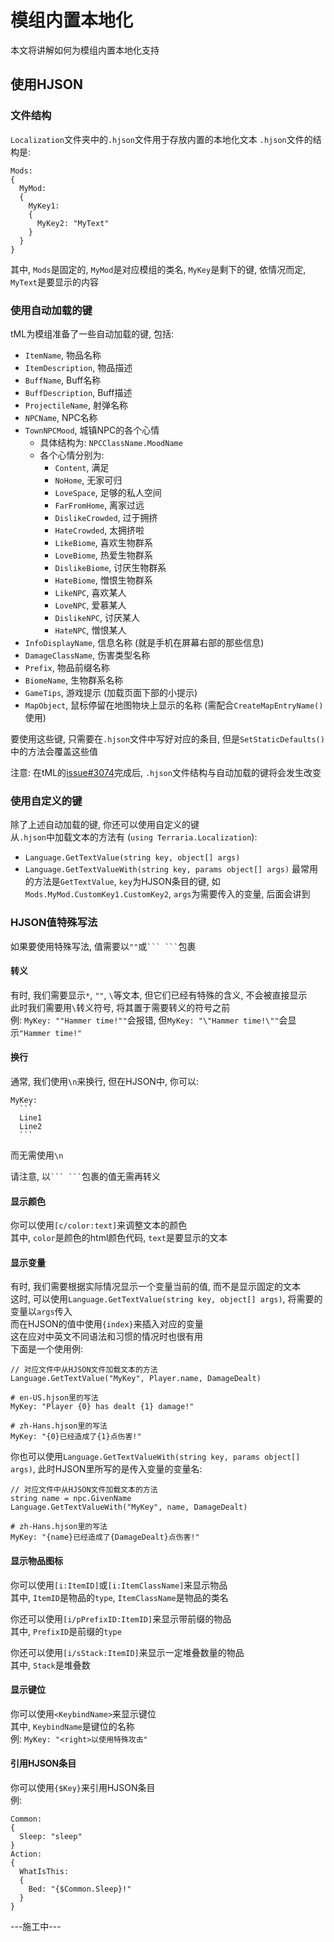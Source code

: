 # 模组内置本地化

本文将讲解如何为模组内置本地化支持<br>

## 使用HJSON

### 文件结构

`Localization`文件夹中的`.hjson`文件用于存放内置的本地化文本
`.hjson`文件的结构是: 
```
Mods: 
{
  MyMod: 
  {
    MyKey1: 
    {
      MyKey2: "MyText"
    }
  }
}
```
其中, `Mods`是固定的, `MyMod`是对应模组的类名, `MyKey`是剩下的键, 依情况而定, `MyText`是要显示的内容

### 使用自动加载的键

tML为模组准备了一些自动加载的键, 包括: 
- `ItemName`, 物品名称
- `ItemDescription`, 物品描述
- `BuffName`, Buff名称
- `BuffDescription`, Buff描述
- `ProjectileName`, 射弹名称
- `NPCName`, NPC名称
- `TownNPCMood`, 城镇NPC的各个心情
  - 具体结构为: `NPCClassName.MoodName`
  - 各个心情分别为: 
    - `Content`, 满足
    - `NoHome`, 无家可归
    - `LoveSpace`, 足够的私人空间
    - `FarFromHome`, 离家过远
    - `DislikeCrowded`, 过于拥挤
    - `HateCrowded`, 太拥挤啦
    - `LikeBiome`, 喜欢生物群系
    - `LoveBiome`, 热爱生物群系
    - `DislikeBiome`, 讨厌生物群系
    - `HateBiome`, 憎恨生物群系
    - `LikeNPC`, 喜欢某人
    - `LoveNPC`, 爱慕某人
    - `DislikeNPC`, 讨厌某人
    - `HateNPC`, 憎恨某人
- `InfoDisplayName`, 信息名称 (就是手机在屏幕右部的那些信息)
- `DamageClassName`, 伤害类型名称
- `Prefix`, 物品前缀名称
- `BiomeName`, 生物群系名称
- `GameTips`, 游戏提示 (加载页面下部的小提示)
- `MapObject`, 鼠标停留在地图物块上显示的名称 (需配合`CreateMapEntryName()`使用)

要使用这些键, 只需要在`.hjson`文件中写好对应的条目, 但是`SetStaticDefaults()`中的方法会覆盖这些值

注意: 在tML的[issue#3074](https://github.com/tModLoader/tModLoader/issues/3074)完成后, `.hjson`文件结构与自动加载的键将会发生改变

### 使用自定义的键

除了上述自动加载的键, 你还可以使用自定义的键<br>
从`.hjson`中加载文本的方法有 (`using Terraria.Localization`): 
- `Language.GetTextValue(string key, object[] args)`
- `Language.GetTextValueWith(string key, params object[] args)`
最常用的方法是`GetTextValue`, `key`为HJSON条目的键, 如`Mods.MyMod.CustomKey1.CustomKey2`, `args`为需要传入的变量, 后面会讲到

### HJSON值特殊写法

如果要使用特殊写法, 值需要以`""`或` ``` ``` `包裹

#### 转义

有时, 我们需要显示`*`, `""`, `\`等文本, 但它们已经有特殊的含义, 不会被直接显示<br>
此时我们需要用`\`转义符号, 将其置于需要转义的符号之前<br>
例: `MyKey: ""Hammer time!""`会报错, 但`MyKey: "\"Hammer time!\""`会显示`"Hammer time!"`

#### 换行

通常, 我们使用`\n`来换行, 但在HJSON中, 你可以: 
````
MyKey: 
  ```
  Line1
  Line2
  ```
````
而无需使用`\n`

请注意, 以` ``` ``` `包裹的值无需再转义

#### 显示颜色

你可以使用`[c/color:text]`来调整文本的颜色<br>
其中, `color`是颜色的html颜色代码, `text`是要显示的文本

#### 显示变量

有时, 我们需要根据实际情况显示一个变量当前的值, 而不是显示固定的文本<br>
这时, 可以使用`Language.GetTextValue(string key, object[] args)`, 将需要的变量以`args`传入<br>
而在HJSON的值中使用`{index}`来插入对应的变量<br>
这在应对中英文不同语法和习惯的情况时也很有用<br>
下面是一个使用例: 
````
// 对应文件中从HJSON文件加载文本的方法
Language.GetTextValue("MyKey", Player.name, DamageDealt)
````
````
# en-US.hjson里的写法
MyKey: "Player {0} has dealt {1} damage!"
````
````
# zh-Hans.hjson里的写法
MyKey: "{0}已经造成了{1}点伤害!"
````
你也可以使用`Language.GetTextValueWith(string key, params object[] args)`, 此时HJSON里所写的是传入变量的变量名: 
````
// 对应文件中从HJSON文件加载文本的方法
string name = npc.GivenName
Language.GetTextValueWith("MyKey", name, DamageDealt)
````
````
# zh-Hans.hjson里的写法
MyKey: "{name}已经造成了{DamageDealt}点伤害!"
````

#### 显示物品图标

你可以使用`[i:ItemID]`或`[i:ItemClassName]`来显示物品<br>
其中, `ItemID`是物品的`type`, `ItemClassName`是物品的类名

你还可以使用`[i/pPrefixID:ItemID]`来显示带前缀的物品<br>
其中, `PrefixID`是前缀的`type`

你还可以使用`[i/sStack:ItemID]`来显示一定堆叠数量的物品<br>
其中, `Stack`是堆叠数

#### 显示键位

你可以使用`<KeybindName>`来显示键位<br>
其中, `KeybindName`是键位的名称<br>
例: `MyKey: "<right>以使用特殊攻击"`

#### 引用HJSON条目

你可以使用`{$Key}`来引用HJSON条目<br>
例: 
````
Common: 
{
  Sleep: "sleep"
}
Action: 
{
  WhatIsThis: 
  {
    Bed: "{$Common.Sleep}!"
  }
}
````

---施工中---